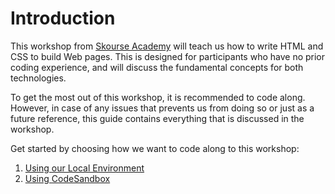 # Introduction

This workshop from [Skourse Academy](https://skourse.com/) will teach us how to write HTML and CSS to build Web pages. This is designed for participants who have no prior coding experience, and will discuss the fundamental concepts for both technologies.

To get the most out of this workshop, it is recommended to code along. However, in case of any issues that prevents us from doing so or just as a future reference, this guide contains everything that is discussed in the workshop.

Get started by choosing how we want to code along to this workshop:

1. [Using our Local Environment](setup-local.md)
1. [Using CodeSandbox](setup-codesandbox.md)
